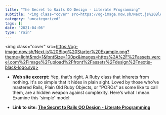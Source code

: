 ```yaml
---
title: "The Secret to Rails OO Design - Literate Programming"
subtitle: '<img class="cover" src=https://og-image.now.sh/Next.js%20Blog%20Starter%20Example.png?theme=light&md...'
category: "uncategorized"
tags: []
date: "2021-04-06"
type: "rain"
---
```

<img class="cover" src=https://og-image.now.sh/Next.js%20Blog%20Starter%20Example.png?theme=light&md=1&fontSize=100px&images=https%3A%2F%2Fassets.vercel.com%2Fimage%2Fupload%2Ffront%2Fassets%2Fdesign%2Fnextjs-black-logo.svg>



* **Web site excerpt:** Yep, that's right. A Ruby class that inherets from nothing. It's so simple that it hides in plain sight. Loved by those who've mastered Rails, Plain Old Ruby Objects, or "POROs" as some like to call them, are a hidden weapon against complexity. Here's what I mean. Examine this 'simple' model:

* **Link to site:** **[The Secret to Rails OO Design - Literate Programming](http://blog.steveklabnik.com/posts/2011-09-06-the-secret-to-rails-oo-design)**
